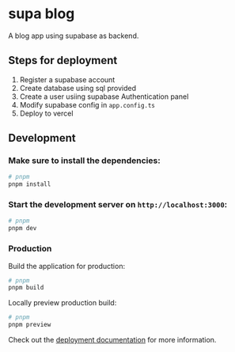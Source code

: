 # supa blog

A blog app using supabase as backend.

## Steps for deployment

1. Register a supabase account
2. Create database using sql provided
3. Create a user usiing supabase Authentication panel
4. Modify supabase config in `app.config.ts`
5. Deploy to vercel

## Development

### Make sure to install the dependencies:

```bash
# pnpm
pnpm install
```

### Start the development server on `http://localhost:3000`:

```bash
# pnpm
pnpm dev
```

### Production

Build the application for production:

```bash
# pnpm
pnpm build
```

Locally preview production build:

```bash
# pnpm
pnpm preview
```

Check out the [deployment documentation](https://nuxt.com/docs/getting-started/deployment) for more information.
